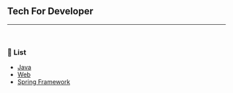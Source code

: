 ## Tech For Developer

***

<br> 

### :book: List

- [Java](https://github.com/Lee-HyeongSeok/Tech-For-Developer/blob/master/Tech/Java.md)
- [Web](https://github.com/Lee-HyeongSeok/Tech-For-Developer/blob/master/Tech/Web.md)
- [Spring Framework](https://github.com/Lee-HyeongSeok/Tech-For-Developer/blob/master/Tech/Spring%20framework.md)